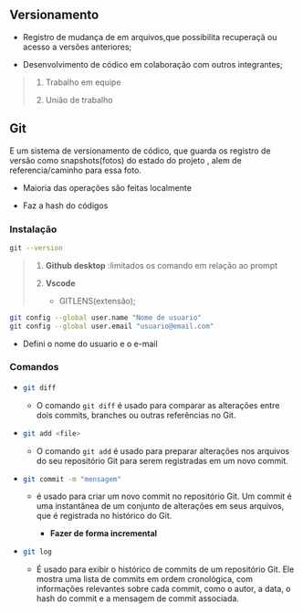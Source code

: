 ## Versionamento

* Registro  de mudança de em arquivos,que possibilita recuperaçã ou acesso a versões anteriores;

* Desenvolvimento de códico em colaboração com outros integrantes;

> 1. Trabalho em equipe
> 
> 2. União de trabalho

## Git

E um sistema de versionamento de códico, que guarda os registro de versão como snapshots(fotos) do estado do projeto , alem de referencia/caminho para essa foto.

* Maioria das operações são feitas localmente 

* Faz a hash do códigos

### Instalação

```bash
git --version
```

> 1. **Github desktop** :limitados os comando em relação ao prompt
> 
> 2. **Vscode** 
>    
>    * GITLENS(extensão);

```bash
git config --global user.name "Nome de usuario"
git config --global user.email "usuario@email.com"
```

* Defini o nome do usuario e o e-mail

### Comandos

* ```bash
  git diff
  ```
  
  * O comando `git diff` é usado para comparar as alterações entre dois commits, branches ou outras referências no Git.

* ```bash
  git add <file>
  ```
  
  * O comando `git add` é usado para preparar alterações nos arquivos do seu repositório Git para serem registradas em um novo commit.

* ```bash
  git commit -m "mensagem"
  ```
  
  * é usado para criar um novo commit no repositório Git. Um commit é uma instantânea de um conjunto de alterações em seus arquivos, que é registrada no histórico do Git.
    
    * **Fazer de forma incremental**

* ```bash
  git log
  ```
  
  * É usado para exibir o histórico de commits de um repositório Git. Ele mostra uma lista de commits em ordem cronológica, com informações relevantes sobre cada commit, como o autor, a data, o hash do commit e a mensagem de commit associada.
